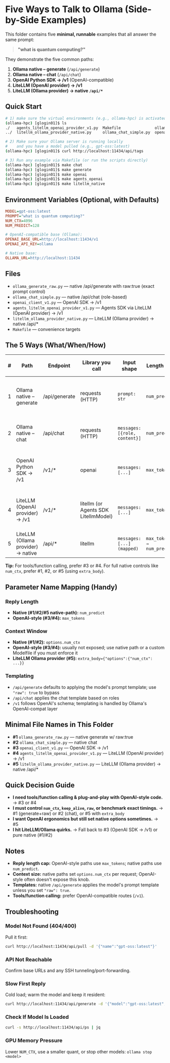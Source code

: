# Five Ways to Talk to Ollama (Side-by-Side Examples)

This folder contains five **minimal, runnable** examples that all answer the same prompt:
> **"what is quantum computing?"**

They demonstrate the five common paths:

1. **Ollama native – generate** (`/api/generate`)
2. **Ollama native – chat** (`/api/chat`)
3. **OpenAI Python SDK → /v1** (OpenAI-compatible)
4. **LiteLLM (OpenAI provider) → /v1**
5. **LiteLLM (Ollama provider) → native `/api/*`**

## Quick Start

```bash
# 1) make sure the virtual environments (e.g., ollama-hpc) is activated
(ollama-hpc) [glogin01]$ ls
./   agents_litellm_openai_provider_v1.py  Makefile               ollama_generate_raw.py  README.md
../  litellm_ollama_provider_native.py     ollama_chat_simple.py  openai_client_v1.py

# 2) Make sure your Ollama server is running locally
#    and you have a model pulled (e.g., gpt-oss:latest)
(ollama-hpc) [glogin01]$ curl http://localhost:11434/api/tags

# 3) Run any example via Makefile (or run the scripts directly)
(ollama-hpc) [glogin01]$ make chat
(ollama-hpc) [glogin01]$ make generate
(ollama-hpc) [glogin01]$ make openai
(ollama-hpc) [glogin01]$ make agents_openai
(ollama-hpc) [glogin01]$ make litellm_native
```



## Environment Variables (Optional, with Defaults)

```ini
MODEL=gpt-oss:latest
PROMPT="what is quantum computing?"
NUM_CTX=4096
NUM_PREDICT=128

# OpenAI-compatible base (Ollama):
OPENAI_BASE_URL=http://localhost:11434/v1
OPENAI_API_KEY=ollama

# Native base:
OLLAMA_URL=http://localhost:11434
```

## Files

- `ollama_generate_raw.py` — native /api/generate with raw:true (exact prompt control)
- `ollama_chat_simple.py` — native /api/chat (role-based)
- `openai_client_v1.py` — OpenAI SDK → /v1
- `agents_litellm_openai_provider_v1.py` — Agents SDK via LiteLLM (OpenAI provider) → /v1
- `litellm_ollama_provider_native.py` — LiteLLM (Ollama provider) → native /api/*
- `Makefile` — convenience targets

## The 5 Ways (What/When/How)

| # | Path | Endpoint | Library you call | Input shape | Length cap | Context size | Tools / Function calling | Best for |
|---|------|----------|-----------------|-------------|------------|--------------|-------------------------|----------|
| 1 | Ollama native – generate | /api/generate | requests (HTTP) | `prompt: str` | `num_predict` | `options.num_ctx` | ❌ native API | Exact prompt control (use raw:true), benchmarks, RAG |
| 2 | Ollama native – chat | /api/chat | requests (HTTP) | `messages: [{role, content}]` | `num_predict` | `options.num_ctx` | ❌ native API | Multi-turn chats with roles, still with native knobs |
| 3 | OpenAI Python SDK → /v1 | /v1/* | openai | `messages: [...]` | `max_tokens` | (not exposed; backend default) | ✅ OpenAI schema | Max compatibility with OpenAI-style apps/agents |
| 4 | LiteLLM (OpenAI provider) → /v1 | /v1/* | litellm (or Agents SDK LitellmModel) | `messages: [...]` | `max_tokens` | (not exposed; backend default) | ✅ OpenAI schema | Using frameworks (Agents, LangChain) that speak OpenAI |
| 5 | LiteLLM (Ollama provider) → native | /api/* | litellm | `messages: [...] (mapped)` | `max_tokens → num_predict` | `via extra_body: {"options":{"num_ctx":...}}` | ⚠️ mixed (provider-specific) | OpenAI-like ergonomics plus native knobs |

**Tip:** For tools/function calling, prefer #3 or #4.
For full native controls like `num_ctx`, prefer #1, #2, or #5 (using `extra_body`).

## Parameter Name Mapping (Handy)

### Reply Length
- **Native (#1/#2/#5 native-path):** `num_predict`
- **OpenAI-style (#3/#4):** `max_tokens`

### Context Window
- **Native (#1/#2):** `options.num_ctx`
- **OpenAI-style (#3/#4):** usually not exposed; use native path or a custom Modelfile if you must enforce it
- **LiteLLM Ollama provider (#5):** `extra_body={"options":{"num_ctx": ...}}`

### Templating
- `/api/generate` defaults to applying the model's prompt template; use `"raw": true` to bypass
- `/api/chat` applies the chat template based on roles
- `/v1` follows OpenAI's schema; templating is handled by Ollama's OpenAI-compat layer

## Minimal File Names in This Folder

- **#1** `ollama_generate_raw.py` — native generate w/ raw:true
- **#2** `ollama_chat_simple.py` — native chat
- **#3** `openai_client_v1.py` — OpenAI SDK → /v1
- **#4** `agents_litellm_openai_provider_v1.py` — LiteLLM (OpenAI provider) → /v1
- **#5** `litellm_ollama_provider_native.py` — LiteLLM (Ollama provider) → native /api/*

## Quick Decision Guide

- **I need tools/function calling & plug-and-play with OpenAI-style code.** → #3 or #4
- **I must control `num_ctx`, `keep_alive`, `raw`, or benchmark exact timings.** → #1 (generate+raw) or #2 (chat), or #5 with `extra_body`
- **I want OpenAI ergonomics but still set native options sometimes.** → #5
- **I hit LiteLLM/Ollama quirks.** → Fall back to #3 (OpenAI SDK → /v1) or pure native (#1/#2)

## Notes

- **Reply length cap:** OpenAI-style paths use `max_tokens`; native paths use `num_predict`.
- **Context size:** native paths set `options.num_ctx` per request; OpenAI-style often doesn't expose this knob.
- **Templates:** native `/api/generate` applies the model's prompt template unless you set `"raw": true`.
- **Tools/function calling:** prefer OpenAI-compatible routes (`/v1`).

## Troubleshooting

### Model Not Found (404/400)
Pull it first:
```bash
curl http://localhost:11434/api/pull -d '{"name":"gpt-oss:latest"}'
```

### API Not Reachable
Confirm base URLs and any SSH tunneling/port-forwarding.

### Slow First Reply
Cold load; warm the model and keep it resident:
```bash
curl http://localhost:11434/api/generate -d '{"model":"gpt-oss:latest","prompt":"","raw":true,"keep_alive":"30m","stream":false}'
```

### Check If Model Is Loaded
```bash
curl -s http://localhost:11434/api/ps | jq
```

### GPU Memory Pressure
Lower `NUM_CTX`, use a smaller quant, or stop other models: `ollama stop <model>`
